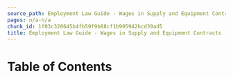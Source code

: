 ```yaml
---
source_path: Employment Law Guide - Wages in Supply and Equipment Contracts.md
pages: n/a-n/a
chunk_id: 1f03c320645b4fb59f9b88cf1b905942bcd39ad5
title: Employment Law Guide - Wages in Supply and Equipment Contracts
---
```

# Table of Contents

